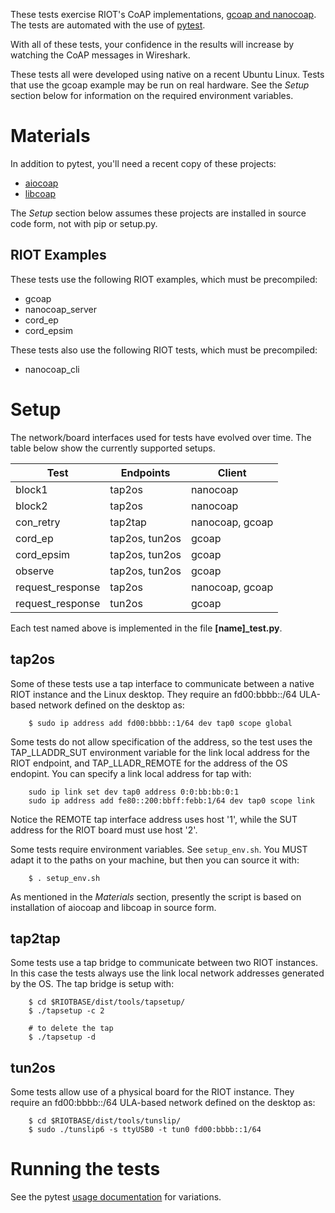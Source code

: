 These tests exercise RIOT's CoAP implementations, [gcoap and nanocoap](https://github.com/RIOT-OS/RIOT/wiki/CoAP-Home). The tests are automated with the use of [pytest](https://pytest.org/).

With all of these tests, your confidence in the results will increase by watching the CoAP messages in Wireshark.

These tests all were developed using native on a recent Ubuntu Linux. Tests that use the gcoap example may be run on real hardware. See the _Setup_ section below for information on the required environment variables.

Materials
=========

In addition to pytest, you'll need a recent copy of these projects:

* [aiocoap](https://github.com/chrysn/aiocoap)
* [libcoap](https://github.com/obgm/libcoap)

The _Setup_ section below assumes these projects are installed in source code form, not with pip or setup.py.

RIOT Examples
-------------
These tests use the following RIOT examples, which must be precompiled:

* gcoap
* nanocoap_server
* cord_ep
* cord_epsim

These tests also use the following RIOT tests, which must be precompiled:

* nanocoap_cli

Setup
=====
The network/board interfaces used for tests have evolved over time. The table below show the currently supported setups.


|       Test       |   Endpoints    | Client |
| ---------------- |--------------- | ------ |
| block1           | tap2os         | nanocoap |
| block2           | tap2os         | nanocoap |
| con_retry        | tap2tap        | nanocoap, gcoap |
| cord_ep          | tap2os, tun2os | gcoap |
| cord_epsim       | tap2os, tun2os | gcoap |
| observe          | tap2os, tun2os | gcoap |
| request_response | tap2os         | nanocoap, gcoap |
| request_response | tun2os         | gcoap |

Each test named above is implemented in the file **[name]_test.py**.

tap2os
------
Some of these tests use a tap interface to communicate between a native RIOT instance and the Linux desktop. They require an fd00:bbbb::/64 ULA-based network defined on the desktop as:
```
    $ sudo ip address add fd00:bbbb::1/64 dev tap0 scope global
```

Some tests do not allow specification of the address, so the test uses the TAP_LLADDR_SUT environment variable for the link local address for the RIOT endpoint, and TAP_LLADR_REMOTE for the address of the OS endopint. You can specify a link local address for tap with:
```
    sudo ip link set dev tap0 address 0:0:bb:bb:0:1
    sudo ip address add fe80::200:bbff:febb:1/64 dev tap0 scope link
```
Notice the REMOTE tap interface address uses host '1', while the SUT address for the RIOT board must use host '2'.

Some tests require environment variables. See `setup_env.sh`. You MUST adapt it to the paths on your machine, but then you can source it with:
```
    $ . setup_env.sh
```
As mentioned in the _Materials_ section, presently the script is based on installation of aiocoap and libcoap in source form.

tap2tap
-------
Some tests use a tap bridge to communicate between two RIOT instances. In this case the tests always use the link local network addresses generated by the OS. The tap bridge is setup with:

```
    $ cd $RIOTBASE/dist/tools/tapsetup/
    $ ./tapsetup -c 2

    # to delete the tap
    $ ./tapsetup -d
```

tun2os
------
Some tests allow use of a physical board for the RIOT instance. They require an fd00:bbbb::/64 ULA-based network defined on the desktop as:

```
    $ cd $RIOTBASE/dist/tools/tunslip/
    $ sudo ./tunslip6 -s ttyUSB0 -t tun0 fd00:bbbb::1/64
```


Running the tests
=================
See the pytest [usage documentation](https://docs.pytest.org/en/latest/usage.html) for variations.
